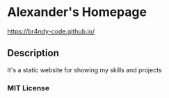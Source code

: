 # Alexander's Homepage
https://br4ndy-code.github.io/
## Description 
It's a static website for showing my skills and projects
### MIT License
